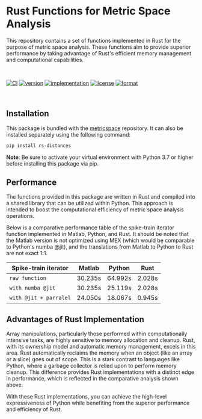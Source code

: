 <h1> Rust Functions for Metric Space Analysis </h1>

This repository contains a set of functions implemented in Rust for the purpose of metric space analysis. These functions aim to provide superior performance by taking advantage of Rust's efficient memory management and computational capabilities.

<br>

[![CI](https://github.com/NeuroPyPy/rs-distances/actions/workflows/CI.yml/badge.svg)](https://github.com/NeuroPyPy/rs-distances/actions/workflows/CI.yml)
[![version](https://img.shields.io/pypi/v/rs-distances)](https://img.shields.io/pypi/v/rs-distances?style=plastic)
[![implementation](https://img.shields.io/pypi/implementation/rs-distances)](https://img.shields.io/pypi/implementation/rs-distances?style=plastic)
[![license](https://img.shields.io/pypi/l/rs-distances)](https://img.shields.io/pypi/l/rs-distances?style=plastic)
[![format](https://img.shields.io/pypi/format/rs-distances)](https://img.shields.io/pypi/format/rs-distances?style=plastic)

<br>

## Installation
This package is bundled with the [metricspace](https://github.com/NeuroPyPy/metricspace) repository.
It can also be installed separately using the following command:
```bash
pip install rs-distances
```
**Note**: Be sure to activate your virtual environment with Python 3.7 or higher before installing this package via pip.

## Performance
The functions provided in this package are written in Rust and compiled into a shared library that can be utilized within Python. This approach is intended to boost the computational efficiency of metric space analysis operations.

Below is a comparative performance table of the spike-train iterator function implemented in Matlab, Python, and Rust. It should be noted that the Matlab version is not optimized using MEX (which would be comparable to Python's numba @jit), and the translations from Matlab to Python to Rust are not exact 1:1.

| Spike-train iterator   | Matlab  | Python  | Rust   |
| ---------------------- | ------- | ------- | ------ |
| `raw function`         | 30.235s | 64.992s | 2.028s |
| `with numba @jit`      | 30.235s | 25.119s | 2.028s |
| `with @jit + parralel` | 24.050s | 18.067s | 0.945s |

## Advantages of Rust Implementation 
Array manipulations, particularly those performed within computationally intensive tasks, are highly sensitive to memory allocation and cleanup. Rust, with its ownership model and automatic memory management, excels in this area. Rust automatically reclaims the memory when an object (like an array or a slice) goes out of scope. This is a stark contrast to languages like Python, where a garbage collector is relied upon to perform memory cleanup. This difference provides Rust implementations with a distinct edge in performance, which is reflected in the comparative analysis shown above.

With these Rust implementations, you can achieve the high-level expressiveness of Python while benefiting from the superior performance and efficiency of Rust.
